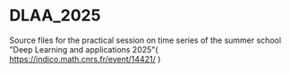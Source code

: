 # DLAA_2025
Source files for the practical session on time series of  the summer school "Deep Learning and applications 2025"( https://indico.math.cnrs.fr/event/14421/ )
